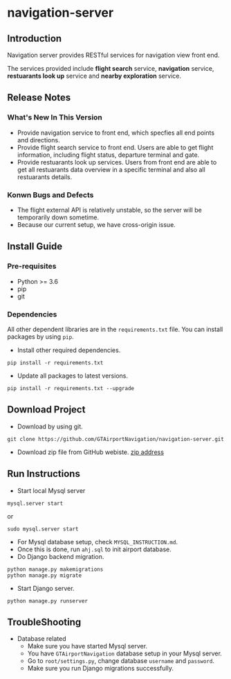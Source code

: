 # navigation-server

## Introduction
Navigation server provides RESTful services for navigation view front end. 

The services provided include <b>flight search</b> service, <b>navigation</b> service, <b>restuarants look up</b> service and <b>nearby exploration</b> service. 

## Release Notes
### What's New In This Version
* Provide navigation service to front end, which specfies all end points and directions.
* Provide flight search service to front end. Users are able to get flight information, including flight status, departure terminal and gate. 
* Provide restuarants look up services. Users from front end are able to get all restuarants data overview in a specific terminal and also all restuarants details. 

### Konwn Bugs and Defects
* The flight external API is relatively unstable, so the server will be temporarily down sometime. 
* Because our current setup, we have cross-origin issue. 

## Install Guide
### Pre-requisites

* Python >= 3.6
* pip 
* git

### Dependencies
All other dependent libraries are in the `requirements.txt` file. You can install packages by using `pip`.

* Install other required dependencies.

```
pip install -r requirements.txt
```

* Update all packages to latest versions.

```
pip install -r requirements.txt --upgrade
```

## Download Project
* Download by using git.

```
git clone https://github.com/GTAirportNavigation/navigation-server.git
```

* Download zip file from GitHub webiste. [zip address](https://github.com/GTAirportNavigation/navigation-server)

## Run Instructions
* Start local Mysql server

```
mysql.server start
```
or

```
sudo mysql.server start
```

* For Mysql database setup, check `MYSQL_INSTRUCTION.md`.
* Once this is done, run `ahj.sql` to init airport database.
* Do Django backend migration.

```
python manage.py makemigrations
python manage.py migrate
```

* Start Django server.

```
python manage.py runserver
```

## TroubleShooting
* Database related
	* Make sure you have started Mysql server.
	* You have `GTAirportNavigation` database setup in your Mysql server.
	* Go to `root/settings.py`, change database `username` and `password`.
	* Make sure you run Django migrations successfully.
